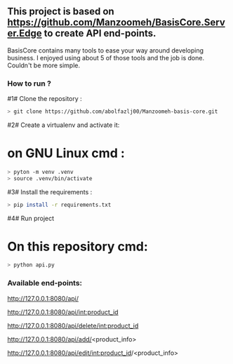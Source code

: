 ## This project is based on https://github.com/Manzoomeh/BasisCore.Server.Edge to create API end-points.
 BasisCore contains many tools to ease your way around developing business.
 I enjoyed using about 5 of those tools and the job is done. Couldn't be more simple. 
### How to run ?
#1# Clone the repository :
```bash
> git clone https://github.com/abolfazlj00/Manzoomeh-basis-core.git
```
#2# Create a virtualenv and activate it:
# on GNU Linux cmd : 
```bash
> pyton -m venv .venv
> source .venv/bin/activate
```
#3# Install the requirements :
```bash
> pip install -r requirements.txt
```
#4# Run project
# On this repository cmd: 
```bash
> python api.py
```
### Available end-points:
http://127.0.0.1:8080/api/

http://127.0.0.1:8080/api/<int:product_id>

http://127.0.0.1:8080/api/delete/<int:product_id>

http://127.0.0.1:8080/api/add/<product_info>

http://127.0.0.1:8080/api/edit/<int:product_id>/<product_info>
